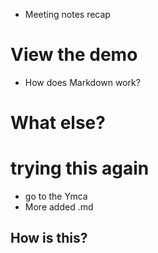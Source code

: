 * Meeting notes recap

# View the demo

* How does Markdown work?

# What else?
# trying this again

* go to the Ymca
* More
added .md
## How is this?